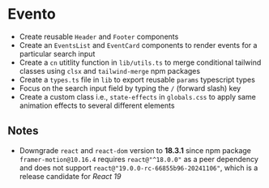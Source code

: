 # Evento

- Create reusable `Header` and `Footer` components
- Create an `EventsList` and `EventCard` components to render events for a particular search input
- Create a `cn` utitlity function in `lib/utils.ts` to merge conditional tailwind classes using `clsx` and `tailwind-merge` npm packages
- Create a `types.ts` file in `lib` to export reusable `params` typescript types
- Focus on the search input field by typing the `/` (forward slash) key
- Create a custom class i.e., `state-effects` in `globals.css` to apply same animation effects to several different elements

## Notes

- Downgrade `react` and `react-dom` version to **18.3.1** since npm package `framer-motion@10.16.4` requires `react@"^18.0.0"` as a peer dependency and does not support `react@"19.0.0-rc-66855b96-20241106"`, which is a release candidate for _React 19_
